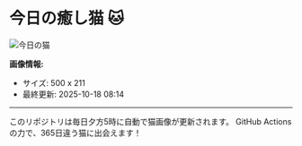# 今日の癒し猫 🐱

![今日の猫](https://cdn2.thecatapi.com/images/4ia.gif)

**画像情報:**
- サイズ: 500 x 211
- 最終更新: 2025-10-18 08:14

---

このリポジトリは毎日夕方5時に自動で猫画像が更新されます。
GitHub Actionsの力で、365日違う猫に出会えます！
